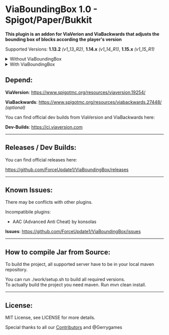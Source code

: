 # ViaBoundingBox 1.0 - Spigot/Paper/Bukkit

**This plugin is an addon for ViaVerion and ViaBackwards that adjusts the bounding box of blocks according the player's version**

Supported Versions:
**1.13.2** _(v1_13_R2)_, **1.14.x** _(v1_14_R1)_, **1.15.x** _(v1_15_R1)_

<details>
  <summary>Without ViaBoundingBox</summary>
  
  <img src="/demo/without.gif?raw=true" width="600px">
  
</details>

<details>
  <summary>With ViaBoundingBox</summary>
  
  <img src="/demo/with.gif?raw=true" width="600px">
  
</details>

Depend:
--------
**ViaVersion**: https://www.spigotmc.org/resources/viaversion.19254/

**ViaBackwards**: https://www.spigotmc.org/resources/viabackwards.27448/ _(optional)_

You can find official dev builds from ViaVersion and ViaBackwards here:

**Dev-Builds**: https://ci.viaversion.com

--------

Releases / Dev Builds:
--------
You can find official releases here:

https://github.com/ForceUpdate1/ViaBoundingBox/releases

----------

Known Issues:
--------
There may be conflicts with other plugins.

Incompatibile plugins:
- AAC (Advanced Anti Cheat) by konsolas

**Issues**: https://github.com/ForceUpdate1/ViaBoundingBox/issues

----------

How to compile Jar from Source:
--------
To build the project, all supported server have to be in your local maven repository. 

You can run ./work/setup.sh to build all required versions.  
To actually build the project you need maven. Run mvn clean install.

----------

License:
--------

MIT License, see LICENSE for more details.


Special thanks to all our [Contributors](https://github.com/ForceUpdate1/ViaBoundingBox/graphs/contributors) and @Gerrygames
